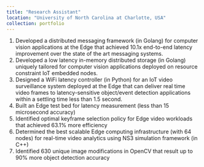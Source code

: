 ```yaml
---
title: "Research Assistant"
location: "University of North Carolina at Charlotte, USA"
collection: portfolio
---
```


1. Developed a distributed messaging framework (in Golang) for computer vision applications at the Edge that achieved 10.1x end-to-end latency improvement over the state of the art messaging systems. 
1. Developed a low latency in-memory distributed storage (in Golang) uniquely tailored for computer vision applications deployed on resource constraint IoT embedded nodes. 
1. Designed a WiFi latency controller (in Python) for an IoT video surveillance system deployed at the Edge that can deliver real time video frames to latency-sensitive object/event detection applications within a settling time less than 1.5 second. 
1. Built an Edge test bed for latency measurement (less than 15 microsecond accuracy)
1. Identified optimal keyframe selection policy for Edge video workloads that achieved 63.1% more efficiency
1. Determined the best scalable Edge computing infrastructure (with 64 nodes) for real-time video analytics using NS3 simulation framework (in C++)
1. Identified 630 unique image modifications in OpenCV that result up to 90% more object detection accuracy
